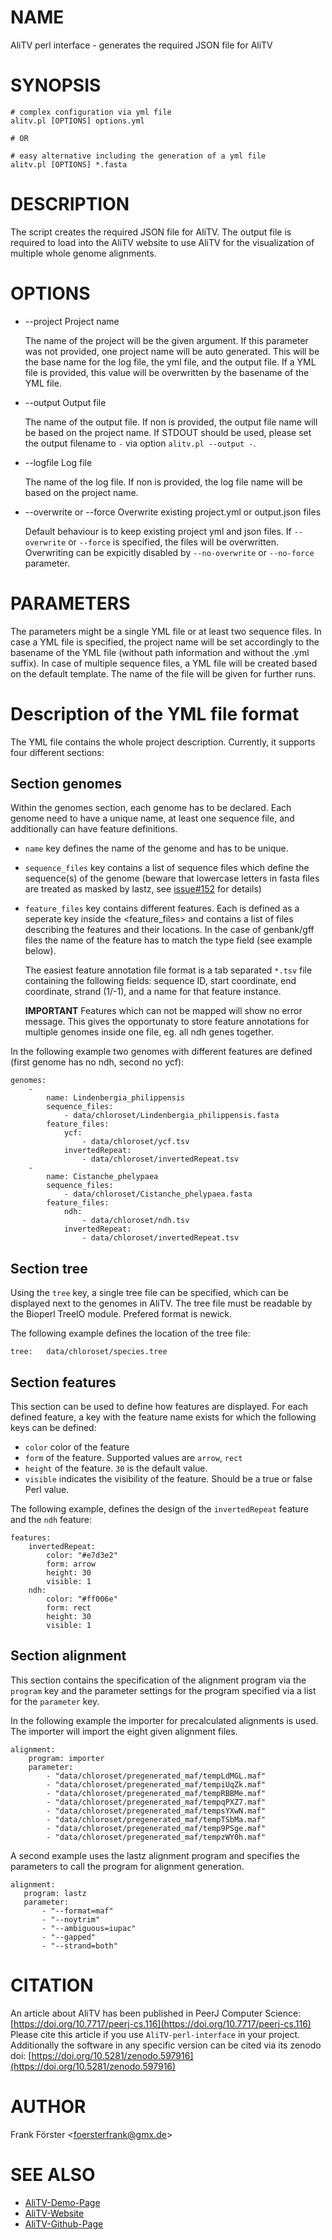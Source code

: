 # NAME

AliTV perl interface - generates the required JSON file for AliTV

# SYNOPSIS

    # complex configuration via yml file
    alitv.pl [OPTIONS] options.yml

    # OR

    # easy alternative including the generation of a yml file
    alitv.pl [OPTIONS] *.fasta

# DESCRIPTION

The script creates the required JSON file for AliTV. The output
file is required to load into the AliTV website to use AliTV for the
visualization of multiple whole genome alignments.

# OPTIONS

- --project  Project name

    The name of the project will be the given argument. If this parameter
    was not provided, one project name will be auto generated. This will
    be the base name for the log file, the yml file, and the output
    file. If a YML file is provided, this value will be overwritten by the
    basename of the YML file.

- --output   Output file

    The name of the output file. If non is provided, the output file name
    will be based on the project name. If STDOUT should be used, please
    set the output filename to `-` via option `alitv.pl --output -`.

- --logfile   Log file

    The name of the log file. If non is provided, the log file name will
    be based on the project name.

- --overwrite or --force   Overwrite existing project.yml or output.json files

    Default behaviour is to keep existing project yml and json files. If
    `--overwrite` or `--force` is specified, the files will be
    overwritten. Overwriting can be expicitly disabled by
    `--no-overwrite` or `--no-force` parameter.

# PARAMETERS

The parameters might be a single YML file or at least two sequence
files. In case a YML file is specified, the project name will be set
accordingly to the basename of the YML file (without path information
and without the .yml suffix). In case of multiple sequence files, a
YML file will be created based on the default template. The name of
the file will be given for further runs.

# Description of the YML file format

The YML file contains the whole project description. Currently, it
supports four different sections:

## Section genomes

Within the genomes section, each genome has to be declared. Each
genome need to have a unique name, at least one sequence file, and
additionally can have feature definitions.

- `name` key defines the name of the genome and has to be unique.
- `sequence_files` key contains a list of sequence files which define
the sequence(s) of the genome (beware that lowercase letters in fasta
files are treated as masked by lastz, see
[issue#152](https://github.com/AliTVTeam/AliTV-perl-interface/issues/152)
for details)
- `feature_files` key contains different features. Each is defined as
a seperate key inside the &lt;feature\_files> and contains a list of files
describing the features and their locations. In the case of
genbank/gff files the name of the feature has to match the type field
(see example below).

    The easiest feature annotation file format is a tab separated `*.tsv`
    file containing the following fields: sequence ID, start coordinate,
    end coordinate, strand (1/-1), and a name for that feature instance.

    **IMPORTANT** Features which can not be mapped will show no error
    message. This gives the opportunaty to store feature annotations for
    multiple genomes inside one file, eg. all ndh genes together.

In the following example two genomes with different features are
defined (first genome has no ndh, second no ycf):

    genomes:
        -
            name: Lindenbergia_philippensis
            sequence_files:
                - data/chloroset/Lindenbergia_philippensis.fasta
            feature_files:
                ycf:
                    - data/chloroset/ycf.tsv
                invertedRepeat:
                    - data/chloroset/invertedRepeat.tsv
        -
            name: Cistanche_phelypaea
            sequence_files:
                - data/chloroset/Cistanche_phelypaea.fasta
            feature_files:
                ndh:
                    - data/chloroset/ndh.tsv
                invertedRepeat:
                    - data/chloroset/invertedRepeat.tsv

## Section tree

Using the `tree` key, a single tree file can be specified, which can
be displayed next to the genomes in AliTV. The tree file must be
readable by the Bioperl TreeIO module. Prefered format is newick.

The following example defines the location of the tree file:

    tree:   data/chloroset/species.tree

## Section features

This section can be used to define how features are displayed. For
each defined feature, a key with the feature name exists for which the
following keys can be defined:

- `color` color of the feature
- `form` of the feature. Supported values are `arrow`, `rect`
- `height` of the feature. `30` is the default value.
- `visible` indicates the visibility of the feature. Should be a true or false Perl value.

The following example, defines the design of the `invertedRepeat` feature and the `ndh` feature:

    features:
        invertedRepeat:
            color: "#e7d3e2"
            form: arrow
            height: 30
            visible: 1
        ndh:
            color: "#ff006e"
            form: rect
            height: 30
            visible: 1

## Section alignment

This section contains the specification of the alignment program
via the `program` key and the parameter settings for the program
specified via a list for the `parameter` key.

In the following example the importer for precalculated alignments is
used. The importer will import the eight given alignment files.

    alignment:
        program: importer
        parameter:
            - "data/chloroset/pregenerated_maf/tempLdMGL.maf"
            - "data/chloroset/pregenerated_maf/tempiUqZk.maf"
            - "data/chloroset/pregenerated_maf/tempRBBMe.maf"
            - "data/chloroset/pregenerated_maf/tempqPXZ7.maf"
            - "data/chloroset/pregenerated_maf/tempsYXwN.maf"
            - "data/chloroset/pregenerated_maf/tempTSbMa.maf"
            - "data/chloroset/pregenerated_maf/temp9PSge.maf"
            - "data/chloroset/pregenerated_maf/tempzWY0h.maf"

A second example uses the lastz alignment program and specifies the
parameters to call the program for alignment generation.

    alignment:
       program: lastz
       parameter:
           - "--format=maf"
           - "--noytrim"
           - "--ambiguous=iupac"
           - "--gapped"
           - "--strand=both"

# CITATION

An article about AliTV has been published in PeerJ Computer Science: [https://doi.org/10.7717/peerj-cs.116](https://doi.org/10.7717/peerj-cs.116)
Please cite this article if you use `AliTV-perl-interface` in your project.
Additionally the software in any specific version can be cited via its zenodo doi: [https://doi.org/10.5281/zenodo.597916](https://doi.org/10.5281/zenodo.597916)

# AUTHOR

Frank Förster &lt;foersterfrank@gmx.de>

# SEE ALSO

- [AliTV-Demo-Page](https://alitvteam.github.io/AliTV/d3/AliTV.html)
- [AliTV-Website](https://alitvteam.github.io/AliTV/)
- [AliTV-Github-Page](https://github.com/AliTVTeam/AliTV)
